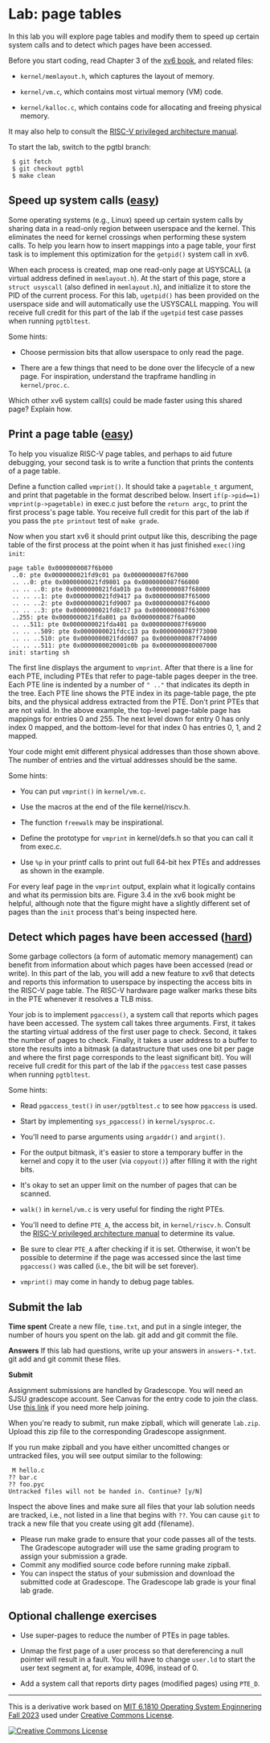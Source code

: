 
# Lab: page tables

In this lab you will explore page tables and modify them to
speed up certain system calls and to detect which pages have been accessed.

Before you start coding, read Chapter 3 of
the [xv6 book](../xv6/book-riscv-rev3.pdf), and related files:



- `kernel/memlayout.h`, which captures the layout of memory.


- `kernel/vm.c`, which contains most virtual memory (VM) code.


- `kernel/kalloc.c`, which contains code for allocating and
freeing physical memory.



It may also help to consult the [RISC-V privileged architecture manual](https://github.com/riscv/riscv-isa-manual/releases/download/Ratified-IMFDQC-and-Priv-v1.11/riscv-privileged-20190608.pdf).

To start the lab, switch to the pgtbl branch:


```
 $ git fetch
 $ git checkout pgtbl
 $ make clean
```

## Speed up system calls ([easy](guidance.md))

Some operating systems (e.g., Linux) speed up certain system calls by sharing
data in a read-only region between userspace and the kernel. This eliminates the
need for kernel crossings when performing these system calls. To help you learn
how to insert mappings into a page table, your first task is to implement this
optimization for the `getpid()` system call in xv6.

When each process is created, map one read-only page at USYSCALL (a
virtual address defined
in `memlayout.h`). At the start of this page, store a `struct
usyscall` (also defined in `memlayout.h`), and initialize it to store
the PID of the current process. For this lab, `ugetpid()` has been
provided on the userspace side and will automatically use the USYSCALL mapping.
You will receive full credit for this part of the lab if the `ugetpid` test
case passes when running `pgtbltest`.

Some hints:

- Choose permission bits that allow userspace to only read the page.

- There are a few things that need to be done over the lifecycle of a new page.
   For inspiration, understand the trapframe handling in `kernel/proc.c`.


Which other xv6 system call(s) could be made faster using this shared page?
Explain how.

## Print a page table ([easy](guidance.md))

To help you visualize RISC-V page tables, and perhaps
to aid future debugging, your second task is to write a function
that prints the contents of a page table.

Define a function called `vmprint()`.
It should take
a `pagetable_t` argument, and print that pagetable
in the format described below.
Insert `if(p->pid==1) vmprint(p->pagetable)` in
exec.c just before the `return argc`,
to print the first process's page table.
You receive full credit for this part of the lab
if you pass the `pte printout` test of `make grade`.


Now when you start xv6 it should print output like this, describing
the page table of the first process at the point when it has just
finished `exec()`ing `init`:



```
page table 0x0000000087f6b000
 ..0: pte 0x0000000021fd9c01 pa 0x0000000087f67000
 .. ..0: pte 0x0000000021fd9801 pa 0x0000000087f66000
 .. .. ..0: pte 0x0000000021fda01b pa 0x0000000087f68000
 .. .. ..1: pte 0x0000000021fd9417 pa 0x0000000087f65000
 .. .. ..2: pte 0x0000000021fd9007 pa 0x0000000087f64000
 .. .. ..3: pte 0x0000000021fd8c17 pa 0x0000000087f63000
 ..255: pte 0x0000000021fda801 pa 0x0000000087f6a000
 .. ..511: pte 0x0000000021fda401 pa 0x0000000087f69000
 .. .. ..509: pte 0x0000000021fdcc13 pa 0x0000000087f73000
 .. .. ..510: pte 0x0000000021fdd007 pa 0x0000000087f74000
 .. .. ..511: pte 0x0000000020001c0b pa 0x0000000080007000
init: starting sh

```

The first line displays the argument to `vmprint`.
After that there is a line for each PTE, including PTEs that
refer to page-table pages deeper in the tree.
Each PTE line is indented by a number of `" .."` that indicates its
depth in the tree.
Each PTE line shows the PTE index in its page-table page, the pte bits, and the
physical address extracted from the PTE.
Don't print PTEs that are not valid. In the above example, the
top-level page-table page has mappings for entries 0 and 255. The next
level down for entry 0 has only index 0 mapped, and the bottom-level
for that index 0 has entries 0, 1, and 2 mapped.

Your code might emit different physical addresses than those shown above.
The number of entries and the virtual addresses should be the same.

Some hints:

- You can put `vmprint()` in `kernel/vm.c`.

- Use the macros at the end of the file kernel/riscv.h.

- The function `freewalk` may be inspirational.

- Define the prototype for `vmprint` in kernel/defs.h so
   that you can call it from exec.c.

- Use `%p` in your printf calls to print out full 64-bit hex PTEs and addresses as shown in the example.

For every leaf page in the `vmprint` output, explain what it logically
contains and what its permission bits are.
Figure 3.4 in the xv6 book might be helpful, although note that the figure might
have a slightly different set of pages than the `init`
process that's being inspected here.

## Detect which pages have been accessed ([hard](guidance.md))

Some garbage collectors (a form of automatic memory management) can benefit
from information about which pages have been accessed (read or write). In this
part of the lab, you will add a new feature to xv6 that detects and reports this
information to userspace by inspecting the access bits in the RISC-V page table.
The RISC-V hardware page walker marks these bits in the PTE whenever it resolves
a TLB miss.



Your job is to implement `pgaccess()`, a system call that reports which
pages have been accessed. The system call takes three arguments. First, it takes
the starting virtual address of the first user page to check. Second, it takes the
number of pages to check. Finally, it takes a user address to a buffer to store
the results into a bitmask (a datastructure that uses one bit per page and where
the first page corresponds to the least significant bit). You will receive full
credit for this part of the lab if the `pgaccess` test case passes when
running `pgtbltest`.

Some hints:


- Read `pgaccess_test()` in `user/pgtbltest.c` to
   see how `pgaccess` is used.

- Start by implementing `sys_pgaccess()` in `kernel/sysproc.c`.

- You'll need to parse arguments using `argaddr()` and `argint()`.

- For the output bitmask, it's easier to store a temporary buffer in the kernel and copy it to the user (via `copyout()`) after filling it with the right bits.

- It's okay to set an upper limit on the number of pages that can be scanned.

- `walk()` in `kernel/vm.c` is very useful for finding the right PTEs.

- You'll need to define `PTE_A`, the access bit,
   in `kernel/riscv.h`. Consult
   the [RISC-V privileged architecture manual](https://github.com/riscv/riscv-isa-manual/releases/download/Ratified-IMFDQC-and-Priv-v1.11/riscv-privileged-20190608.pdf) to determine its value.

- Be sure to clear `PTE_A` after checking if it is set. Otherwise, it won't be possible to determine if the page was accessed since the last time `pgaccess()` was called (i.e., the bit will be set forever).

- `vmprint()` may come in handy to debug page tables.


## Submit the lab

**Time spent**
Create a new file, `time.txt`, and put in a single integer, the
number of hours you spent on the lab.
git add and git commit the file.

**Answers**
If this lab had questions, write up your answers in `answers-*.txt`.
git add and git commit these files.

**Submit**

Assignment submissions are handled by Gradescope.
You will need an SJSU gradescope account.
See Canvas for the entry code to join the class.
Use  [this link](https://help.gradescope.com/article/gi7gm49peg-student-add-course#joining_a_course_using_a_course_code)
if you need more help joining.

When you're ready to submit, run make zipball,
which will generate `lab.zip`.
Upload this zip file to the corresponding Gradescope assignment.

If you run make zipball and you have either uncomitted changes or
untracked files, you will see output similar to the following:

```
 M hello.c
?? bar.c
?? foo.pyc
Untracked files will not be handed in. Continue? [y/N]

```
Inspect the above lines and make sure all files that your lab solution needs
are tracked, i.e., not listed in a line that begins with `??`.
You can cause `git` to track a new file that you create using
git add {filename}.

- Please run make grade to ensure that your code passes all of the tests.
The Gradescope autograder will use the same grading program to assign your submission a grade.
- Commit any modified source code before running make zipball.
- You can inspect the status of your submission and download the submitted
code at Gradescope. The Gradescope lab grade is your final lab grade.

## Optional challenge exercises

- Use super-pages to reduce the number of PTEs in page tables.


- Unmap the first page of a user process so that dereferencing a
   null pointer will result in a fault. You will have to
   change `user.ld` to start the user text segment at, for
   example, 4096, instead of 0.


- Add a system call that reports dirty pages (modified pages) using `PTE_D`.
* * *
		
This is a derivative work based on [MIT 6.1810 Operating System Enginnering Fall 2023](https://pdos.csail.mit.edu/6.828/2023/labs/pgtbl.html) 
used under [Creative Commons License](https://creativecommons.org/licenses/by/3.0/us/).

[![Creative Commons License](https://i.creativecommons.org/l/by/3.0/us/88x31.png)](https://creativecommons.org/licenses/by/3.0/us/)